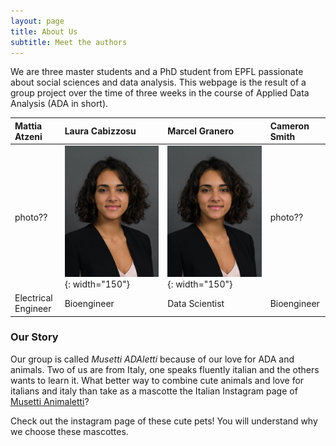 ```yaml
---
layout: page
title: About Us
subtitle: Meet the authors
---
```


We are three master students and a PhD student from EPFL passionate about social sciences and data analysis. This webpage is the result of a group project over the time of three weeks in the course of Applied Data Analysis (ADA in short). 

| Mattia Atzeni | Laura Cabizzosu | Marcel Granero | Cameron Smith |
| :------ |:--- | :--- | :--- |
| photo?? | ![test image size](laura.jpg){: width="150"} | ![test image size](laura.jpg){: width="150"}  | photo?? | 
| Electrical Engineer | Bioengineer | Data Scientist | Bioengineer |



### Our Story
 
Our group is called *Musetti ADAletti* because of our love for ADA and animals. Two of us are from Italy, one speaks fluently italian and the others wants to learn it. What better way to combine cute animals and love for italians and italy than take as a mascotte the Italian Instagram page of [Musetti Animaletti](https://www.instagram.com/musetti_animaletti/?hl=en)?

Check out the instagram page of these cute pets! You will understand why we choose these mascottes.


